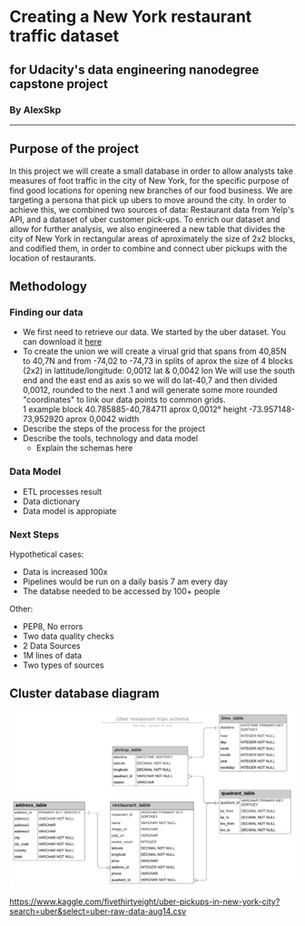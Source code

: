 # Creating a New York restaurant traffic dataset 
## for Udacity's data engineering nanodegree capstone project
###  By AlexSkp
___
## Purpose of the project
In this project we will create a small database in order to allow analysts take measures of foot traffic in the city of New York, for the specific purpose of find good locations for opening new branches of our food business. We are targeting a persona that pick up ubers to move around the city.
In order to achieve this, we combined two sources of data: Restaurant data from Yelp's API, and a dataset of uber customer pick-ups. To enrich our dataset and allow for further analysis, we also engineered a new table that divides the city of New York in rectangular areas of aproximately the size of 2x2 blocks, and codified them, in order to combine and connect uber pickups with the location of restaurants. 

## Methodology
### Finding our data
* We first need to retrieve our data. We started by the uber dataset. You can download it  [here](https://www.kaggle.com/fivethirtyeight/uber-pickups-in-new-york-city?search=uber&select=uber-raw-data-aug14.csv)
* To create the union we will create a virual grid that spans from 40,85N to 40,7N and from -74,02 to -74,73
in splits of aprox the size of 4 blocks (2x2) in lattitude/longitude: 0,0012 lat & 0,0042 lon
We will use the south end and the east end as axis so we will do lat-40,7 and then divided 0,0012, rounded to the next .1 and will generate some more rounded "coordinates" to link our data points to common grids.  
 1 example block 40.785885-40,784711 aprox 0,0012° height -73.957148-73,952920 aprox 0,0042 width 
* Describe the steps of the process for the project
* Describe the tools, technology and data model
	* Explain the schemas here 
### Data Model 
* ETL processes result
* Data dictionary 
* Data model is appropiate
### Next Steps
Hypothetical cases:
* Data is increased 100x
* Pipelines would be run on a daily basis 7 am every day 
* The databse needed to be accessed by 100+ people


Other: 
* PEP8, No errors 
* Two data quality checks 
* 2 Data Sources 
* 1M lines of data 
* Two types of sources 



## Cluster database diagram
!['cluster-diagram'](cluster-diagram.jpeg)




https://www.kaggle.com/fivethirtyeight/uber-pickups-in-new-york-city?search=uber&select=uber-raw-data-aug14.csv
